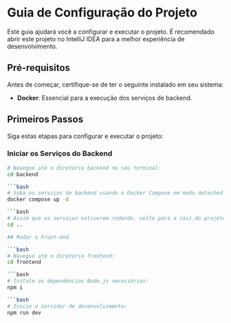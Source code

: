 # Guia de Configuração do Projeto

Este guia ajudará você a configurar e executar o projeto. É recomendado abrir este projeto no IntelliJ IDEA para a melhor experiência de desenvolvimento.

## Pré-requisitos

Antes de começar, certifique-se de ter o seguinte instalado em seu sistema:

- **Docker**: Essencial para a execução dos serviços de backend.

## Primeiros Passos

Siga estas etapas para configurar e executar o projeto:

### Iniciar os Serviços do Backend

```bash
# Navegue até o diretório backend no seu terminal:
cd backend

```bash
# Suba os serviços de backend usando o Docker Compose em modo detached (segundo plano):
docker compose up -d

```bash
# Assim que os serviços estiverem rodando, volte para a raiz do projeto:
cd ..

## Rodar o Front-end

```bash
# Navegue até o diretório frontend:
cd frontend

```bash
# Instale as dependências Node.js necessárias:
npm i

```bash
# Inicie o servidor de desenvolvimento:
npm run dev
